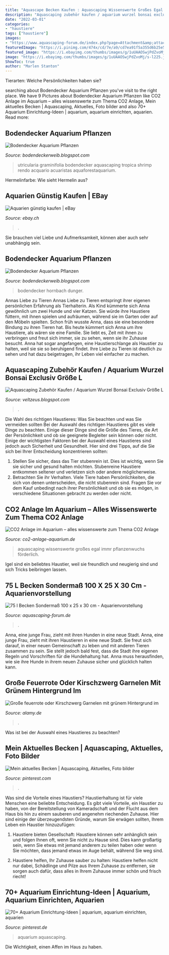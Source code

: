 ```yaml
---
title: "Aquascape Becken Kaufen : Aquascaping Wissenswerte Großes Egal Immr Pflanzenwuchs Förderlich"
description: "Aquascaping zubehör kaufen / aquarium wurzel bonsai exclusiv größe l"
date: "2022-03-01"
categories:
- "haustiere"
tags: ["haustiere"]
images:
- "https://www.aquascaping-forum.de/index.php?page=Attachment&amp;attachmentID=8325"
featuredImage: "https://i.pinimg.com/474x/cd/7e/a9/cd7ea91f5a355d6b25e5fb7f70050da7--freshwater-aquarium-plants-aquascaping.jpg?nii=t"
featured_image: "https://i.ebayimg.com/thumbs/images/g/1uUAAOSwjPdZvoMj/s-l225.jpg"
image: "https://i.ebayimg.com/thumbs/images/g/1uUAAOSwjPdZvoMj/s-l225.jpg"
ShowToc: true
author: "Marlen Stanton"
---
```



Tierarten: Welche Persönlichkeiten haben sie?

	

		
searching about Bodendecker Aquarium Pflanzen you've visit to the right place. We have 9 Pictures about Bodendecker Aquarium Pflanzen like CO2 Anlage im Aquarium – alles wissenswerte zum Thema CO2 Anlage, Mein aktuelles Becken | Aquascaping, Aktuelles, Foto bilder and also 70+ Aquarium Einrichtung-Ideen | aquarium, aquarium einrichten, aquarien. Read more:
		
    
## Bodendecker Aquarium Pflanzen

<img loading=lazy src="https://www.rendo-shrimp.de/WebRoot/Store17/Shops/62701010/50C5/9DB2/1D67/B7B8/4C5F/C0A8/29B9/F75B/Utricularia_graminifolia.jpg" onerror="this.onerror=null;this.src='https://tse3.mm.bing.net/th?id=OIP.w_WjGASHH01rFQZ1P1nKUQHaFh&amp;pid=15.1';" alt="Bodendecker Aquarium Pflanzen">

_Source: bodendeckerweib.blogspot.com_

>utricularia graminifolia bodendecker aquascaping tropica shrimp rendo acquario acuaristas aquaforestaquarium. 

	

Hermelinfarbe: Wie sieht Hermelin aus?

    
## Aquarien Günstig Kaufen | EBay

<img loading=lazy src="https://i.ebayimg.com/thumbs/images/g/1uUAAOSwjPdZvoMj/s-l225.jpg" onerror="this.onerror=null;this.src='https://tse2.mm.bing.net/th?id=OIP.MLv3hhcXpLjSBRwvTfUMDwAAAA&amp;pid=15.1';" alt="Aquarien günstig kaufen | eBay">

_Source: ebay.ch_

>. 

	

Sie brauchen viel Liebe und Aufmerksamkeit, können aber auch sehr unabhängig sein.

    
## Bodendecker Aquarium Pflanzen

<img loading=lazy src="https://www.hornbach.de/cms/media/de/projektbereich/tiere/aquarium_einrichten_und_pflegen/aquascaping/Header-478x444_Pic_362.jpg" onerror="this.onerror=null;this.src='https://tse4.mm.bing.net/th?id=OIP.LBauErGj1fypOmL9oVeiswAAAA&amp;pid=15.1';" alt="Bodendecker Aquarium Pflanzen">

_Source: bodendeckerweib.blogspot.com_

>bodendecker hornbach dunger. 

	

Annas Liebe zu Tieren
Annas Liebe zu Tieren entspringt ihrer eigenen persönlichen Erfahrung als Tierhalterin. Als Kind kümmerte sich Anna gewöhnlich um zwei Hunde und vier Katzen. Sie würde ihre Haustiere füttern, mit ihnen spielen und aufräumen, während sie im Garten oder auf den Möbeln spielten. Schon früh wusste Anna, dass sie eine besondere Bindung zu ihren Tieren hat.
Bis heute kümmert sich Anna um ihre Haustiere, als wären sie eine Familie. Sie liebt es, Zeit mit ihnen zu verbringen und freut sich immer, sie zu sehen, wenn sie ihr Zuhause besucht. Anna hat sogar angefangen, eine Haustierschlange als Haustier zu halten, weil sie sie so beruhigend findet. Ihre Liebe zu Tieren ist deutlich zu sehen und hat dazu beigetragen, ihr Leben viel einfacher zu machen.

    
## Aquascaping Zubehör Kaufen / Aquarium Wurzel Bonsai Exclusiv Größe L

<img loading=lazy src="https://cdn02.plentymarkets.com/9sy8qb9hlwp9/item/images/23091/full/Aquarium-Wurzel-Bonsai-Exclusive-Groesse-M-40x30cm-Nr-122-Holz-Deko-Aquascaping-DSC03374-23091_1.jpg" onerror="this.onerror=null;this.src='https://tse2.mm.bing.net/th?id=OIP.4y5Pi46gZaIllSdERfZd_QHaFj&amp;pid=15.1';" alt="Aquascaping Zubehör Kaufen / Aquarium Wurzel Bonsai Exclusiv Größe L">

_Source: veltzeus.blogspot.com_

>. 

	

Die Wahl des richtigen Haustieres: Was Sie beachten und was Sie vermeiden sollten
Bei der Auswahl des richtigen Haustieres gibt es viele Dinge zu beachten. Einige dieser Dinge sind die Größe des Tieres, die Art der Persönlichkeit und ob sie geeignete Begleiter sein können oder nicht. Einige der wichtigsten Faktoren bei der Auswahl eines Haustieres sind jedoch auch Sicherheit und Gesundheit. Hier sind drei Tipps, auf die Sie sich bei Ihrer Entscheidung konzentrieren sollten:
1. Stellen Sie sicher, dass das Tier stubenrein ist. Dies ist wichtig, wenn Sie sie sicher und gesund halten möchten. Stubenreine Haustiere entkommen seltener und verletzen sich oder andere möglicherweise.
2. Betrachten Sie ihr Verhalten. Viele Tiere haben Persönlichkeiten, die sich von denen unterscheiden, die nicht stubenrein sind. Fragen Sie vor dem Kauf unbedingt nach ihrer Persönlichkeit und ob sie es mögen, in verschiedene Situationen gebracht zu werden oder nicht.

    
## CO2 Anlage Im Aquarium – Alles Wissenswerte Zum Thema CO2 Anlage

<img loading=lazy src="http://co2-anlage-aquarium.de/wp-content/uploads/2016/08/CO2-Anlage-im-Aquarium.jpg" onerror="this.onerror=null;this.src='https://tse4.mm.bing.net/th?id=OIP.CvW-nIKn01uB5AocKwkehAHaE8&amp;pid=15.1';" alt="CO2 Anlage im Aquarium – alles wissenswerte zum Thema CO2 Anlage">

_Source: co2-anlage-aquarium.de_

>aquascaping wissenswerte großes egal immr pflanzenwuchs förderlich. 

	

Igel sind ein beliebtes Haustier, weil sie freundlich und neugierig sind und sich Tricks beibringen lassen.

    
## 75 L Becken Sondermaß 100 X 25 X 30 Cm - Aquarienvorstellung

<img loading=lazy src="https://www.aquascaping-forum.de/index.php?page=Attachment&amp;attachmentID=8325" onerror="this.onerror=null;this.src='https://tse1.mm.bing.net/th?id=OIP.18NVJLkQ_Kwb7qOboVbSlAHaFj&amp;pid=15.1';" alt="75 l Becken Sondermaß 100 x 25 x 30 cm - Aquarienvorstellung">

_Source: aquascaping-forum.de_

>. 

	

Anna, eine junge Frau, zieht mit ihren Hunden in eine neue Stadt.
Anna, eine junge Frau, zieht mit ihren Haustieren in eine neue Stadt. Sie freut sich darauf, in einer neuen Gemeinschaft zu leben und mit anderen Tieren zusammen zu sein. Sie stellt jedoch bald fest, dass die Stadt ihre eigenen Regeln und Vorschriften für die Hundehaltung hat. Anna muss herausfinden, wie sie ihre Hunde in ihrem neuen Zuhause sicher und glücklich halten kann.

    
## Große Feuerrote Oder Kirschzwerg Garnelen Mit Grünem Hintergrund Im

<img loading=lazy src="https://c8.alamy.com/compde/2ccy65r/grosse-feuerrote-oder-kirschzwerg-garnelen-mit-grunem-hintergrund-im-susswasser-aquarium-2ccy65r.jpg" onerror="this.onerror=null;this.src='https://tse2.mm.bing.net/th?id=OIP.6qvrJOflna2OA0tyrzG6VQHaFW&amp;pid=15.1';" alt="Große feuerrote oder Kirschzwerg Garnelen mit grünem Hintergrund im">

_Source: alamy.de_

>. 

	

Was ist bei der Auswahl eines Haustieres zu beachten?

    
## Mein Aktuelles Becken | Aquascaping, Aktuelles, Foto Bilder

<img loading=lazy src="https://i.pinimg.com/736x/d0/5c/a6/d05ca6615795034bd29a38817bf9f6e4.jpg" onerror="this.onerror=null;this.src='https://tse4.mm.bing.net/th?id=OIP.yCFPbpTtxfDYYRCMoH_cdAHaDk&amp;pid=15.1';" alt="Mein aktuelles Becken | Aquascaping, Aktuelles, Foto bilder">

_Source: pinterest.com_

>. 

	

Was sind die Vorteile eines Haustiers?
Haustierhaltung ist für viele Menschen eine beliebte Entscheidung. Es gibt viele Vorteile, ein Haustier zu haben, von der Bereitstellung von Kameradschaft und der Flucht aus dem Haus bis hin zu einem sauberen und angenehm riechenden Zuhause. Hier sind einige der überzeugendsten Gründe, warum Sie erwägen sollten, Ihrem Leben ein Haustier hinzuzufügen:
1. Haustiere bieten Gesellschaft: Haustiere können sehr anhänglich sein und folgen Ihnen oft, wenn Sie nicht zu Hause sind. Dies kann großartig sein, wenn Sie etwas mit jemand anderem zu teilen haben oder wenn Sie möchten, dass jemand etwas im Auge behält, während Sie weg sind.

2. Haustiere helfen, Ihr Zuhause sauber zu halten: Haustiere helfen nicht nur dabei, Schädlinge und Pilze aus Ihrem Zuhause zu entfernen, sie sorgen auch dafür, dass alles in Ihrem Zuhause immer schön und frisch riecht!

    
## 70+ Aquarium Einrichtung-Ideen | Aquarium, Aquarium Einrichten, Aquarien

<img loading=lazy src="https://i.pinimg.com/474x/cd/7e/a9/cd7ea91f5a355d6b25e5fb7f70050da7--freshwater-aquarium-plants-aquascaping.jpg?nii=t" onerror="this.onerror=null;this.src='https://tse2.mm.bing.net/th?id=OIP.HHBQ14RCHLfnG3czVr3oIwAAAA&amp;pid=15.1';" alt="70+ Aquarium Einrichtung-Ideen | aquarium, aquarium einrichten, aquarien">

_Source: pinterest.de_

>aquarium aquascaping. 

	

Die Wichtigkeit, einen Affen im Haus zu haben.

